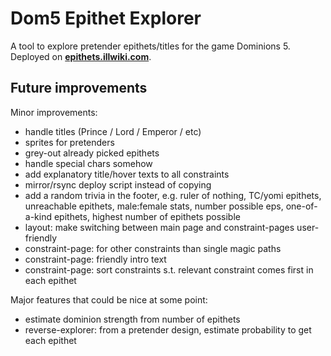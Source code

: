 # Dom5 Epithet Explorer

A tool to explore pretender epithets/titles for the game Dominions 5. Deployed on **[epithets.illwiki.com](https://epithets.illwiki.com)**.

## Future improvements

Minor improvements:
- handle titles (Prince / Lord / Emperor / etc)
- sprites for pretenders
- grey-out already picked epithets
- handle special chars somehow 
- add explanatory title/hover texts to all constraints
- mirror/rsync deploy script instead of copying
- add a random trivia in the footer, e.g. ruler of nothing, TC/yomi epithets, unreachable epithets, male:female stats, number possible eps, one-of-a-kind epithets, highest number of epithets possible
- layout: make switching between main page and constraint-pages user-friendly 
- constraint-page: for other constraints than single magic paths
- constraint-page: friendly intro text
- constraint-page: sort constraints s.t. relevant constraint comes first in each epithet



Major features that could be nice at some point:
- estimate dominion strength from number of epithets
- reverse-explorer: from a pretender design, estimate probability to get each epithet 
